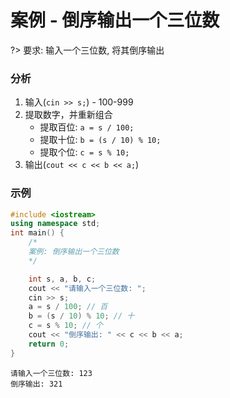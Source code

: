 # 案例 - 倒序输出一个三位数

?> 要求: 输入一个三位数, 将其倒序输出

### 分析

1. 输入(`cin >> s;`) - 100-999
2. 提取数字，并重新组合
    - 提取百位: `a = s / 100;`
    - 提取十位: `b = (s / 10) % 10;`
    - 提取个位: `c = s % 10;`
3. 输出(`cout << c << b << a;`)

### 示例

```cpp
#include <iostream>
using namespace std;
int main() {
    /*
    案例: 倒序输出一个三位数
    */

    int s, a, b, c;
    cout << "请输入一个三位数: ";
    cin >> s;
    a = s / 100; // 百
    b = (s / 10) % 10; // 十
    c = s % 10; // 个
    cout << "倒序输出: " << c << b << a;
    return 0;
}
```

```output
请输入一个三位数: 123
倒序输出: 321
```